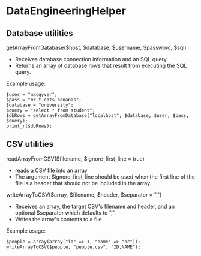 # DataEngineeringHelper

## Database utilities

getArrayFromDatabase($host, $database, $username, $password, $sql)
- Receives database connection information and an SQL query.
- Returns an array of database rows that result from executing the SQL query.

Example usage:
```
$user = "macgyver";
$pass = "mr-t-eats-bananas";
$database = "university";
$query = "select * from student";
$dbRows = getArrayFromDatabase("localhost", $database, $user, $pass, $query);
print_r($dbRows);
```

## CSV utilities

readArrayFromCSV($filename, $ignore_first_line = true)
- reads a CSV file into an array
- The argument $ignore_first_line should be used when the first line of the file is a header that should not be included in the array.

writeArrayToCSV($array, $filename, $header, $separator = ",")
- Receives an array, the target CSV's filename and header, and an optional $separator which defaults to ",".
- Writes the array's contents to a file

Example usage:
```
$people = array(array("id" => 1, "name" => "bc"));
writeArrayToCSV($people, "people.csv", "ID,NAME");
```